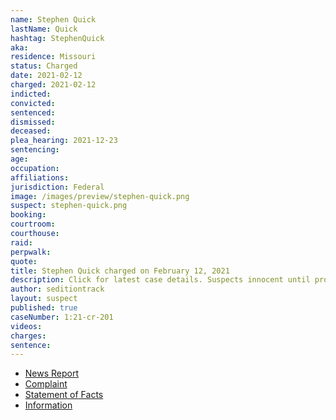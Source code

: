 ```yaml
---
name: Stephen Quick
lastName: Quick
hashtag: StephenQuick
aka:
residence: Missouri
status: Charged
date: 2021-02-12
charged: 2021-02-12
indicted:
convicted:
sentenced:
dismissed:
deceased:
plea_hearing: 2021-12-23
sentencing:
age:
occupation:
affiliations:
jurisdiction: Federal
image: /images/preview/stephen-quick.png
suspect: stephen-quick.png
booking:
courtroom:
courthouse:
raid:
perpwalk:
quote:
title: Stephen Quick charged on February 12, 2021
description: Click for latest case details. Suspects innocent until proven guilty.
author: seditiontrack
layout: suspect
published: true
caseNumber: 1:21-cr-201
videos:
charges:
sentence:
---
```


- [News Report](https://www.ky3.com/2021/02/12/fbi-arrests-2-for-springfield-wanted-in-capitol-riot-in-january/)
- [Complaint](https://extremism.gwu.edu/sites/g/files/zaxdzs2191/f/Stephen%20Quick%20Complaint.pdf)
- [Statement of Facts](https://www.justice.gov/usao-dc/case-multi-defendant/file/1372096/download)
- [Information](https://www.justice.gov/usao-dc/case-multi-defendant/file/1379301/download)
